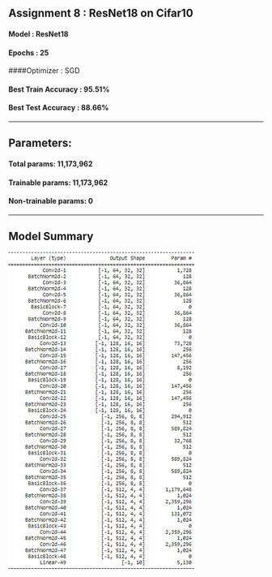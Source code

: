 ## Assignment 8 : ResNet18 on Cifar10

#### Model : ResNet18
#### Epochs : 25
####Optimizer : SGD
#### Best Train Accuracy : 95.51%
#### Best Test Accuracy : 88.66%

-------------------------------------------------------------------------------------------------------------------------
## Parameters:
#### Total params: 11,173,962
#### Trainable params: 11,173,962
#### Non-trainable params: 0
--------------------------------------------------------------------------------------------------------------------------
## Model Summary
![Alt Text](https://github.com/srivatsanmurugan96/Extensive-Vision-Program-5.0/blob/master/S8/model%20summary.PNG)

